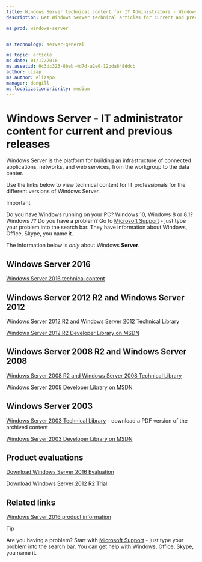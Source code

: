 ```yaml
---
title: Windows Server technical content for IT Administrators - Windows Server
description: Get Windows Server technical articles for current and previous releases plus product evaluations for IT Professionals.  

ms.prod: windows-server


ms.technology: server-general

ms.topic: article
ms.date: 01/17/2018
ms.assetid: 0c3dc323-8beb-4d7d-a2e0-12bda848ddcb
author: lizap
ms.author: elizapo
manager: dongill
ms.localizationpriority: medium
---
```

# Windows Server - IT administrator content for current and previous releases

Windows Server is the platform for building an infrastructure of connected applications, networks, and web services, from the workgroup to the data center.

Use the links below to view technical content for IT professionals for the different versions of Windows Server.

> [!IMPORTANT]
> Do you have Windows running on your PC? Windows 10, Windows 8 or 8.1? Windows 7? Do you have a problem? Go to [Microsoft Support](https://support.microsoft.com) - just type your problem into the search bar. They have information about Windows, Office, Skype, you name it. 
> 
> The information below is *only* about Windows **Server**.

## Windows Server 2016

[Windows Server 2016 technical content](windows-server-2016.md)

## Windows Server 2012 R2 and Windows Server 2012

[Windows Server 2012 R2 and Windows Server 2012 Technical Library](/previous-versions/windows/it-pro/windows-server-2012-R2-and-2012/) 

[Windows Server 2012 R2 Developer Library on MSDN](https://msdn.microsoft.com/library/dn609939(v=vs.85).aspx) 

## Windows Server 2008 R2 and Windows Server 2008

[Windows Server 2008 R2 and Windows Server 2008 Technical Library](/previous-versions/windows/it-pro/windows-server-2008-R2-and-2008)
 
[Windows Server 2008 Developer Library on MSDN](https://msdn.microsoft.com/library/hh738539.aspx) 

## Windows Server 2003

[Windows Server 2003 Technical Library](https://www.microsoft.com/download/details.aspx?id=53314) - download a PDF version of the archived content

[Windows Server 2003 Developer Library on MSDN](https://msdn.microsoft.com/library/dn792549.aspx)

## Product evaluations

[Download Windows Server 2016 Evaluation](https://www.microsoft.com/evalcenter/evaluate-windows-server-2016?i=1) 

[Download Windows Server 2012 R2 Trial](https://www.microsoft.com/evalcenter/evaluate-windows-server-2012-r2) 

## Related links
[Windows Server 2016 product information](https://www.microsoft.com/cloud-platform/windows-server) 

> [!TIP]
> Are you having a problem? Start with [Microsoft Support](https://support.microsoft.com) - just type your problem into the search bar. You can get help with Windows, Office, Skype, you name it. 

